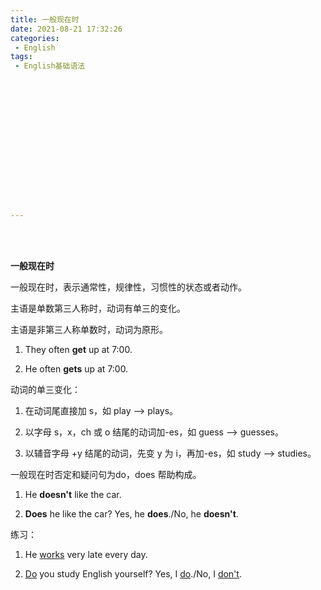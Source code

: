 ```yaml
---
title: 一般现在时
date: 2021-08-21 17:32:26
categories:
 - English
tags:
 - English基础语法
















---
```


<br>
<br>



**一般现在时**

一般现在时，表示通常性，规律性，习惯性的状态或者动作。

主语是单数第三人称时，动词有单三的变化。

主语是非第三人称单数时，动词为原形。

1. They often **get** up at 7:00.

2. He often **gets** up at 7:00.

动词的单三变化：

1. 在动词尾直接加 s，如 play --> plays。

2. 以字母 s，x，ch 或 o 结尾的动词加-es，如 guess --> guesses。

3. 以辅音字母 +y 结尾的动词，先变 y 为 i，再加-es，如 study --> studies。

一般现在时否定和疑问句为do，does 帮助构成。

1. He **doesn't** like the car.

2. **Does** he like the car? Yes, he **does**./No, he **doesn't**.

练习：

1. He <u>works</u> very late every day.

2. <u>Do</u> you study English yourself? Yes, I <u>do</u>./No, I <u>don't</u>.